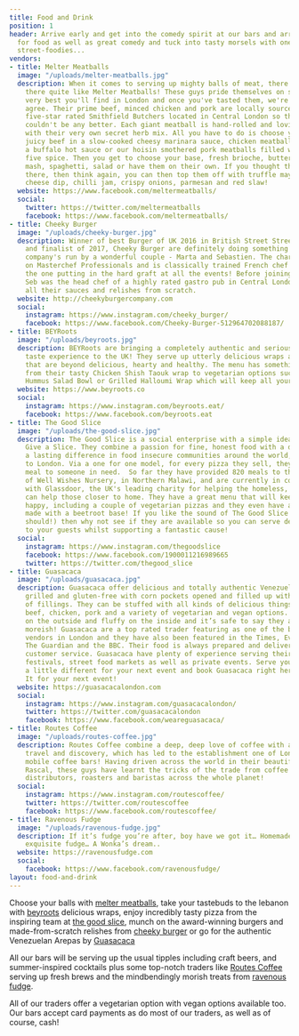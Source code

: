 ```yaml
---
title: Food and Drink
position: 1
header: Arrive early and get into the comedy spirit at our bars and arrive hungry
  for food as well as great comedy and tuck into tasty morsels with one of our delicious
  street-foodies...
vendors:
- title: Melter Meatballs
  image: "/uploads/melter-meatballs.jpg"
  description: When it comes to serving up mighty balls of meat, there's no one out
    there quite like Melter Meatballs! These guys pride themselves on serving up the
    very best you'll find in London and once you've tasted them, we're sure that you'll
    agree. Their prime beef, minced chicken and pork are locally sourced from the
    five-star rated Smithfield Butchers located in Central London so the provenance
    couldn't be any better. Each giant meatball is hand-rolled and lovingly stuffed
    with their very own secret herb mix. All you have to do is choose your balls -
    juicy beef in a slow-cooked cheesy marinara sauce, chicken meatballs roasted in
    a buffalo hot sauce or our hoisin smothered pork meatballs filled with Chinese
    five spice. Then you get to choose your base, fresh brioche, buttery or truffle
    mash, spaghetti, salad or have them on their own. If you thought they had finished
    there, then think again, you can then top them off with truffle mayonnaise, blue
    cheese dip, chilli jam, crispy onions, parmesan and red slaw!
  website: https://www.facebook.com/meltermeatballs/
  social:
    twitter: https://twitter.com/meltermeatballs
    facebook: https://www.facebook.com/meltermeatballs/
- title: Cheeky Burger
  image: "/uploads/cheeky-burger.jpg"
  description: Winner of best Burger of UK 2016 in British Street Street Food Awards
    and finalist of 2017, Cheeky Burger are definitely doing something right! The
    company's run by a wonderful couple - Marta and Sebastien. The charming Seb appeared
    on Masterchef Professionals and is classically trained French chef while Marta's
    the one putting in the hard graft at all the events! Before joining Cheeky Burger,
    Seb was the head chef of a highly rated gastro pub in Central London and now makes
    all their sauces and relishes from scratch.
  website: http://cheekyburgercompany.com
  social:
    instagram: https://www.instagram.com/cheeky_burger/
    facebook: https://www.facebook.com/Cheeky-Burger-512964702088187/
- title: BEYRoots
  image: "/uploads/beyroots.jpg"
  description: BEYRoots are bringing a completely authentic and seriously tasty Lebanese
    taste experience to the UK! They serve up utterly delicious wraps and salad bowls
    that are beyond delicious, hearty and healthy. The menu has something for everyone,
    from their tasty Chicken Shish Taouk wrap to vegetarian options such as their
    Hummus Salad Bowl or Grilled Halloumi Wrap which will keep all your guests happy!
  website: https://www.beyroots.co
  social:
    instagram: https://www.instagram.com/beyroots.eat/
    facebook: https://www.facebook.com/beyroots.eat
- title: The Good Slice
  image: "/uploads/the-good-slice.jpg"
  description: The Good Slice is a social enterprise with a simple idea - Take a Slice,
    Give a Slice. They combine a passion for fine, honest food with a desire to create
    a lasting difference in food insecure communities around the world, from Malawi
    to London. Via a one for one model, for every pizza they sell, they provide a
    meal to someone in need.  So far they have provided 820 meals to the children
    of Well Wishes Nursery, in Northern Malawi, and are currently in conversation
    with Glassdoor, the UK's leading charity for helping the homeless, to see if they
    can help those closer to home. They have a great menu that will keep your guests
    happy, including a couple of vegetarian pizzas and they even have a vegan pizza
    made with a beetroot base! If you like the sound of The Good Slice (and you definitely
    should!) then why not see if they are available so you can serve delicious pizza
    to your guests whilst supporting a fantastic cause!
  social:
    instagram: https://www.instagram.com/thegoodslice
    facebook: https://www.facebook.com/1900011216989665
    twitter: https://twitter.com/thegood_slice
- title: Guasacaca
  image: "/uploads/guasacaca.jpg"
  description: Guasacaca offer delicious and totally authentic Venezuelan Arepas;
    grilled and gluten-free with corn pockets opened and filled up with a variety
    of fillings. They can be stuffed with all kinds of delicious things including
    beef, chicken, pork and a variety of vegetarian and vegan options. They are crunchy
    on the outside and fluffy on the inside and it’s safe to say they are seriously
    moreish! Guasacaca are a top rated trader featuring as one of the best Latin street
    vendors in London and they have also been featured in the Times, Evening Standard,
    The Guardian and the BBC. Their food is always prepared and delivered with a great
    customer service. Guasacaca have plenty of experience serving their arepas at
    festivals, street food markets as well as private events. Serve your guests something
    a little different for your next event and book Guasacaca right here on Feast
    It for your next event!
  website: https://guasacacalondon.com
  social:
    instagram: https://www.instagram.com/guasacacalondon/
    twitter: https://twitter.com/guasacacalondon
    facebook: https://www.facebook.com/weareguasacaca/
- title: Routes Coffee
  image: "/uploads/routes-coffee.jpg"
  description: Routes Coffee combine a deep, deep love of coffee with a passion for
    travel and discovery, which has led to the establishment one of London's finest
    mobile coffee bars! Having driven across the world in their beautiful 1989 Bedford
    Rascal, these guys have learnt the tricks of the trade from coffee bean farmers,
    distributors, roasters and baristas across the whole planet!
  social:
    instagram: https://www.instagram.com/routescoffee/
    twitter: https://twitter.com/routescoffee
    facebook: https://www.facebook.com/routescoffee/
- title: Ravenous Fudge
  image: "/uploads/ravenous-fudge.jpg"
  description: If it’s fudge you’re after, boy have we got it… Homemade, handcrafted,
    exquisite fudge… A Wonka’s dream..
  website: https://ravenousfudge.com
  social:
    facebook: https://www.facebook.com/ravenousfudge/
layout: food-and-drink
---
```


Choose your balls with [melter meatballs](https://www.facebook.com/meltermeatballs/), take your tastebuds to the lebanon with [beyroots](https://www.beyroots.co) delicious wraps, enjoy incredibly tasty pizza from the inspiring team at [the good slice](https://www.instagram.com/thegoodslice), munch on the award-winning burgers and made-from-scratch relishes from [cheeky burger](http://cheekyburgercompany.com) or go for the authentic Venezuelan Arepas by [Guasacaca](https://guasacacalondon.com) 

All our bars will be serving up the usual tipples including craft beers, and summer-inspired cocktails plus some top-notch traders like [Routes Coffee](https://www.routescoffee.co.uk) serving up fresh brews and the mindbendingly morish treats from [ravenous fudge](https://ravenousfudge.com).

All of our traders offer a vegetarian option with vegan options available too. Our bars accept card payments as do most of our traders, as well as of course, cash!